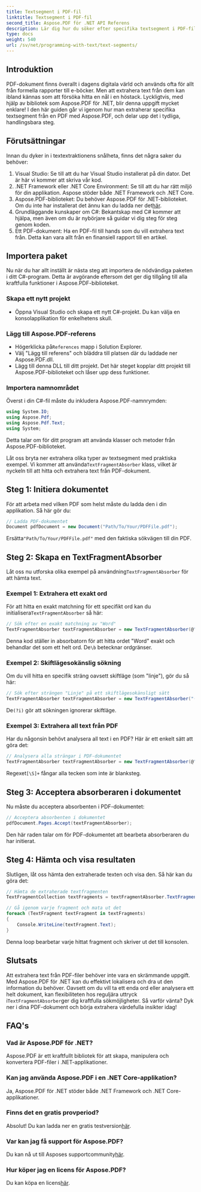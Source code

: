 ```yaml
---
title: Textsegment i PDF-fil
linktitle: Textsegment i PDF-fil
second_title: Aspose.PDF för .NET API Referens
description: Lär dig hur du söker efter specifika textsegment i PDF-fil med reguljära uttryck i Aspose.PDF för .NET.
type: docs
weight: 540
url: /sv/net/programming-with-text/text-segments/
---
```

## Introduktion

PDF-dokument finns överallt i dagens digitala värld och används ofta för allt från formella rapporter till e-böcker. Men att extrahera text från dem kan ibland kännas som att försöka hitta en nål i en höstack. Lyckligtvis, med hjälp av bibliotek som Aspose.PDF för .NET, blir denna uppgift mycket enklare! I den här guiden går vi igenom hur man extraherar specifika textsegment från en PDF med Aspose.PDF, och delar upp det i tydliga, handlingsbara steg. 

## Förutsättningar

Innan du dyker in i textextraktionens snålheta, finns det några saker du behöver:

1. Visual Studio: Se till att du har Visual Studio installerat på din dator. Det är här vi kommer att skriva vår kod.
2. .NET Framework eller .NET Core Environment: Se till att du har rätt miljö för din applikation. Aspose stöder både .NET Framework och .NET Core.
3.  Aspose.PDF-biblioteket: Du behöver Aspose.PDF för .NET-biblioteket. Om du inte har installerat det ännu kan du ladda ner det[här](https://releases.aspose.com/pdf/net/).
4. Grundläggande kunskaper om C#: Bekantskap med C# kommer att hjälpa, men även om du är nybörjare så guidar vi dig steg för steg genom koden.
5. Ett PDF-dokument: Ha en PDF-fil till hands som du vill extrahera text från. Detta kan vara allt från en finansiell rapport till en artikel.

## Importera paket

Nu när du har allt inställt är nästa steg att importera de nödvändiga paketen i ditt C#-program. Detta är avgörande eftersom det ger dig tillgång till alla kraftfulla funktioner i Aspose.PDF-biblioteket.

### Skapa ett nytt projekt

- Öppna Visual Studio och skapa ett nytt C#-projekt. Du kan välja en konsolapplikation för enkelhetens skull.

### Lägg till Aspose.PDF-referens

-  Högerklicka på`References` mapp i Solution Explorer.
- Välj "Lägg till referens" och bläddra till platsen där du laddade ner Aspose.PDF.dll.
- Lägg till denna DLL till ditt projekt. Det här steget kopplar ditt projekt till Aspose.PDF-biblioteket och låser upp dess funktioner.

### Importera namnområdet

Överst i din C#-fil måste du inkludera Aspose.PDF-namnrymden:

```csharp
using System.IO;
using Aspose.Pdf;
using Aspose.Pdf.Text;
using System;
```
Detta talar om för ditt program att använda klasser och metoder från Aspose.PDF-biblioteket.

Låt oss bryta ner extrahera olika typer av textsegment med praktiska exempel. Vi kommer att använda`TextFragmentAbsorber` klass, vilket är nyckeln till att hitta och extrahera text från PDF-dokument.

## Steg 1: Initiera dokumentet

För att arbeta med vilken PDF som helst måste du ladda den i din applikation. Så här gör du:

```csharp
// Ladda PDF-dokumentet
Document pdfDocument = new Document("Path/To/Your/PDFFile.pdf");
```
 Ersätta`"Path/To/Your/PDFFile.pdf"` med den faktiska sökvägen till din PDF.

## Steg 2: Skapa en TextFragmentAbsorber

 Låt oss nu utforska olika exempel på användning`TextFragmentAbsorber` för att hämta text.

### Exempel 1: Extrahera ett exakt ord

 För att hitta en exakt matchning för ett specifikt ord kan du initialisera`TextFragmentAbsorber` så här:

```csharp
// Sök efter en exakt matchning av "Word"
TextFragmentAbsorber textFragmentAbsorber = new TextFragmentAbsorber(@"\bWord\b", new TextSearchOptions(true));
```
 Denna kod ställer in absorbatorn för att hitta ordet "Word" exakt och behandlar det som ett helt ord. De`\b` betecknar ordgränser.

### Exempel 2: Skiftlägesokänslig sökning

Om du vill hitta en specifik sträng oavsett skiftläge (som "linje"), gör du så här:

```csharp
// Sök efter strängen "Linje" på ett skiftlägesokänsligt sätt
TextFragmentAbsorber textFragmentAbsorber = new TextFragmentAbsorber("(?i)Line", new TextSearchOptions(true));
```
 De`(?i)` gör att sökningen ignorerar skiftläge. 

### Exempel 3: Extrahera all text från PDF

Har du någonsin behövt analysera all text i en PDF? Här är ett enkelt sätt att göra det:

```csharp
// Analysera alla strängar i PDF-dokumentet
TextFragmentAbsorber textFragmentAbsorber = new TextFragmentAbsorber(@"[\S]+");
```
 Regexet`[\S]+` fångar alla tecken som inte är blanksteg. 

## Steg 3: Acceptera absorberaren i dokumentet

Nu måste du acceptera absorbenten i PDF-dokumentet:

```csharp
// Acceptera absorbenten i dokumentet
pdfDocument.Pages.Accept(textFragmentAbsorber);
```
Den här raden talar om för PDF-dokumentet att bearbeta absorberaren du har initierat.

## Steg 4: Hämta och visa resultaten

Slutligen, låt oss hämta den extraherade texten och visa den. Så här kan du göra det:

```csharp
// Hämta de extraherade textfragmenten
TextFragmentCollection textFragments = textFragmentAbsorber.TextFragments;

// Gå igenom varje fragment och mata ut det
foreach (TextFragment textFragment in textFragments)
{
    Console.WriteLine(textFragment.Text);
}
```
Denna loop bearbetar varje hittat fragment och skriver ut det till konsolen.

## Slutsats

 Att extrahera text från PDF-filer behöver inte vara en skrämmande uppgift. Med Aspose.PDF för .NET kan du effektivt lokalisera och dra ut den information du behöver. Oavsett om du vill ta ett enda ord eller analysera ett helt dokument, kan flexibiliteten hos reguljära uttryck i`TextFragmentAbsorber`ger dig kraftfulla sökmöjligheter. Så varför vänta? Dyk ner i dina PDF-dokument och börja extrahera värdefulla insikter idag!

## FAQ's

### Vad är Aspose.PDF för .NET?
Aspose.PDF är ett kraftfullt bibliotek för att skapa, manipulera och konvertera PDF-filer i .NET-applikationer.

### Kan jag använda Aspose.PDF i en .NET Core-applikation?
Ja, Aspose.PDF för .NET stöder både .NET Framework och .NET Core-applikationer.

### Finns det en gratis provperiod?
 Absolut! Du kan ladda ner en gratis testversion[här](https://releases.aspose.com/).

### Var kan jag få support för Aspose.PDF?
 Du kan nå ut till Asposes supportcommunity[här](https://forum.aspose.com/c/pdf/10).

### Hur köper jag en licens för Aspose.PDF?
 Du kan köpa en licens[här](https://purchase.aspose.com/buy).